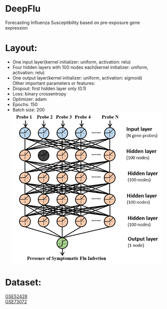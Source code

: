 # DeepFlu
Forecasting Influenza Susceptibility based on pre-exposure gene expression
# Layout:
+ One input layer(kernel initializer: uniform, activation: relu)  
+ Four hidden layers with 100 nodes each(kernel initializer: uniform, activation: relu)  
+ One output layer(kernel initializer: uniform, activation: sigmoid)    
Other important parameters or features:
+ Dropout: first hidden layer only (0.1)
+ Loss: binary crossentropy
+ Optimizer: adam
+ Epochs: 150
+ Batch size: 200  
![DEEPFLU](https://github.com/ntou-compbio/DeepFlu/blob/main/DeepFlu_Layout.png)
# Dataset:
[GSE52428](https://www.ncbi.nlm.nih.gov/geo/query/acc.cgi?acc=GSE52428)  
[GSE73072](https://www.ncbi.nlm.nih.gov/geo/query/acc.cgi?acc=GSE73072)
